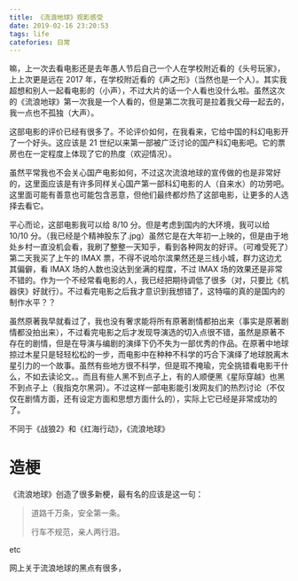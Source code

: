 ```yaml
---
title: 《流浪地球》观影感受
date: 2019-02-16 23:20:53
tags: life
catefories: 日常
---
```


嘛，上一次去看电影还是去年愚人节后自己一个人在学校附近看的《头号玩家》，上上次更是远在 2017 年，在学校附近看的《声之形》（当然也是一个人）。其实我超想和别人一起看电影的（小声），不过大片的话一个人看也没什么啦。虽然这次的《流浪地球》第一次我是一个人看的，但是第二次我可是拉着我父母一起去的，我一点也不孤独（大声）。

<!--more-->

这部电影的评价已经有很多了。不论评价如何，在我看来，它给中国的科幻电影开了一个好头。这应该是 21 世纪以来第一部被广泛讨论的国产科幻电影吧。它的票房也在一定程度上体现了它的热度（欢迎情况）。

虽然平常我也不会关心国产电影如何，不过这次流浪地球的宣传做的也是非常好的，这里面应该是有许多同样关心国产第一部科幻电影的人（自来水）的功劳吧。这里面可能有善意也可能包含恶意，但他们最终都炒热了这部电影，让更多的人选择去看它。

平心而论，这部电影我可以给 8/10 分。但是考虑到国内的大环境，我可以给 10/10 分。（我已经是个精神股东了.jpg）虽然它是在大年初一上映的，但是由于地处乡村一直没机会看，我刷了整整一天知乎，看到各种网友的好评。（可难受死了）第二天我买了上午的 IMAX 票，不得不说哈尔滨果然还是三线小城，群力这边尤其偏僻，看 IMAX 场的人数也没达到坐满的程度，不过 IMAX 场的效果还是非常不错的。作为一个不经常看电影的人，我已经把期待调低了很多（对，只要比《机器侠》好就行）。不过看完电影之后我才意识到我想错了，这特喵的真的是国内的制作水平？？

虽然原著我早就看过了，我也没有奢求能将所有原著剧情都拍出来（事实是原著剧情都没拍出来），不过看完电影之后才发现导演选的切入点很不错，虽然是原著不存在的剧情，但是在导演与编剧的演绎下仍不失为一部优秀的作品。在原著中地球掠过木星只是轻轻松松的一步，而电影中在种种不科学的巧合下演绎了地球脱离木星引力的一个故事。虽然有些地方很不科学，但是瑕不掩瑜，完全挑错看电影干什么，不如去读论文。。而且有些人黑不到点子上，有的人顺便黑《星际穿越》也黑不到点子上（我指克尔黑洞）。不过这样一部电影能引发网友们的热烈讨论（不仅仅在剧情方面，还有设定方面和思想方面什么的），实际上它已经是非常成功的了。

不同于《战狼2》和《红海行动》，《流浪地球》

# 造梗

《流浪地球》创造了很多新梗，最有名的应该是这一句：

> 道路千万条，安全第一条。
>
> 行车不规范，亲人两行泪。

etc

网上关于流浪地球的黑点有很多，